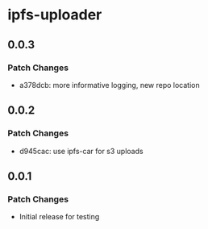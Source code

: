 # ipfs-uploader

## 0.0.3

### Patch Changes

- a378dcb: more informative logging, new repo location

## 0.0.2

### Patch Changes

- d945cac: use ipfs-car for s3 uploads

## 0.0.1

### Patch Changes

- Initial release for testing
